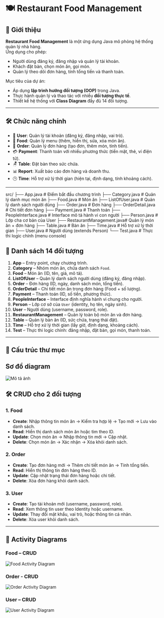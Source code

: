 # 🍽️ Restaurant Food Management

## 📌 Giới thiệu
**Restaurant Food Management** là một ứng dụng Java mô phỏng hệ thống quản lý nhà hàng.  
Ứng dụng cho phép:
- Người dùng đăng ký, đăng nhập và quản lý tài khoản.
- Khách đặt bàn, chọn món ăn, gọi món.
- Quản lý theo dõi đơn hàng, tính tổng tiền và thanh toán.

Mục tiêu của dự án:
- Áp dụng **lập trình hướng đối tượng (OOP)** trong Java.
- Thực hành quản lý và thao tác với nhiều **đối tượng thực tế**.
- Thiết kế hệ thống với **Class Diagram** đầy đủ 14 đối tượng.

---

## 🛠️ Chức năng chính
- 👤 **User**: Quản lý tài khoản (đăng ký, đăng nhập, vai trò).  
- 🍜 **Food**: Quản lý menu (thêm, hiển thị, sửa, xóa món ăn).  
- 🧾 **Order**: Quản lý đơn hàng (tạo đơn, thêm món, tính tiền).  
- 💳 **Payment**: Thanh toán với nhiều phương thức (tiền mặt, thẻ, ví điện tử).  
- 🪑 **Table**: Đặt bàn theo sức chứa.  
- 📊 **Report**: Xuất báo cáo đơn hàng và doanh thu.  
- 🕒 **Time**: Hỗ trợ xử lý thời gian (hiện tại, định dạng, tính khoảng cách).  

---

src/
├── App.java # Điểm bắt đầu chương trình
├── Category.java # Quản lý danh mục món ăn
├── Food.java # Món ăn
├── ListOfUser.java # Quản lý danh sách người dùng
├── Order.java # Đơn hàng
├── OrderDetail.java # Chi tiết đơn hàng
├── Payment.java # Thanh toán
├── PeopleInterface.java # Interface mô tả hành vi con người
├── Person.java # Lớp cha cơ bản của User
├── RestaurantManagement.java# Quản lý món ăn + đơn hàng
├── Table.java # Bàn ăn
├── Time.java # Hỗ trợ xử lý thời gian
├── User.java # Người dùng (extends Person)
└── Test.java # Thực thi logic chính (menu console)

## 👤 Danh sách 14 đối tượng
1. **App** – Entry point, chạy chương trình.  
2. **Category** – Nhóm món ăn, chứa danh sách `Food`.  
3. **Food** – Món ăn (ID, tên, giá, mô tả).  
4. **ListOfUser** – Quản lý danh sách người dùng (đăng ký, đăng nhập).  
5. **Order** – Đơn hàng (ID, ngày, danh sách món, tổng tiền).  
6. **OrderDetail** – Chi tiết món ăn trong đơn hàng (Food + số lượng).  
7. **Payment** – Thanh toán (ID, số tiền, phương thức).  
8. **PeopleInterface** – Interface định nghĩa hành vi chung cho người.  
9. **Person** – Lớp cơ sở của `User` (identity, họ tên, ngày sinh).  
10. **User** – Người dùng (username, password, role).  
11. **RestaurantManagement** – Quản lý toàn bộ món ăn và đơn hàng.  
12. **Table** – Quản lý bàn ăn (ID, sức chứa, trạng thái đặt).  
13. **Time** – Hỗ trợ xử lý thời gian (lấy giờ, định dạng, khoảng cách).  
14. **Test** – Thực thi logic chính: đăng nhập, đặt bàn, gọi món, thanh toán.  

---

## 📂 Cấu trúc thư mục

## Sơ đồ diagram

![Mô tả ảnh](./doc/yeucau3.png)
 
## 🛠️ CRUD cho 2 đối tượng

### 1. Food
- **Create**: Nhập thông tin món ăn → Kiểm tra hợp lệ → Tạo mới → Lưu vào danh sách.
- **Read**: Hiển thị danh sách món ăn hoặc tìm theo ID.
- **Update**: Chọn món ăn → Nhập thông tin mới → Cập nhật.
- **Delete**: Chọn món ăn → Xác nhận → Xóa khỏi danh sách.

### 2. Order
- **Create**: Tạo đơn hàng mới → Thêm chi tiết món ăn → Tính tổng tiền.
- **Read**: Hiển thị thông tin đơn hàng theo ID.
- **Update**: Cập nhật trạng thái đơn hàng hoặc chi tiết.
- **Delete**: Xóa đơn hàng khỏi danh sách.

### 3. User
- **Create**: Tạo tài khoản mới (username, password, role).
- **Read**: Xem thông tin user theo Identity hoặc username.
- **Update**: Thay đổi mật khẩu, vai trò, hoặc thông tin cá nhân.
- **Delete**: Xóa user khỏi danh sách.

---

## 🔄 Activity Diagrams

### Food – CRUD
![Food Activity Diagram](doc/Food.png)

### Order - CRUD
![Order Activity Diagram](doc/Order.png)

### User – CRUD
![User Activity Diagram](doc/User.png)
